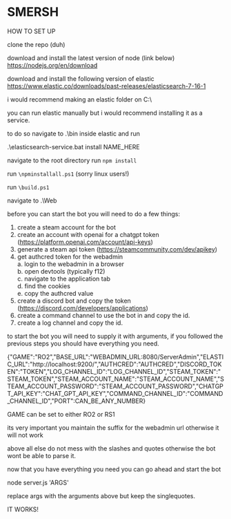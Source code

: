# SMERSH


HOW TO SET UP

clone the repo (duh)

download and install the latest version of node (link below)
https://nodejs.org/en/download

download and install the following version of elastic
https://www.elastic.co/downloads/past-releases/elasticsearch-7-16-1

i would recommend making an elastic folder on C:\

you can run elastic manually but i would recommend installing it as a service.

to do so navigate to .\bin inside elastic and run

.\elasticsearch-service.bat install NAME_HERE

  
navigate to the root directory
run `npm install`

run `\npminstallall.ps1` (sorry linux users!)

run `\build.ps1`

navigate to .\Web

before you can start the bot you will need to do a few things:
  1. create a steam account for the bot
  2. create an account with openai for a chatgpt token (https://platform.openai.com/account/api-keys)
  3. generate a steam api token (https://steamcommunity.com/dev/apikey)
  4. get authcred token for the webadmin  
    a. login to the webadmin in a browser  
    b. open devtools (typically f12)  
    c. navigate to the application tab  
    d. find the cookies  
    e. copy the authcred value  
5. create a discord bot and copy the token (https://discord.com/developers/applications)
6. create a command channel to use the bot in and copy the id.
7. create a log channel and copy the id.

to start the bot you will need to supply it with arguments, if you followed the previous steps you should have everything you need.

{\"GAME\":\"RO2\",\"BASE_URL\":\"WEBADMIN_URL:8080/ServerAdmin\",\"ELASTIC_URL\":\"http://localhost:9200/\",\"AUTHCRED\":\"AUTHCRED\",\"DISCORD_TOKEN\":\"TOKEN\",\"LOG_CHANNEL_ID\":\"LOG_CHANNEL_ID\",\"STEAM_TOKEN\":\"STEAM_TOKEN\",\"STEAM_ACCOUNT_NAME\":\"STEAM_ACCOUNT_NAME\",\"STEAM_ACCOUNT_PASSWORD\":\"STEAM_ACCOUNT_PASSWORD\",\"CHATGPT_API_KEY\":\"CHAT_GPT_API_KEY\",\"COMMAND_CHANNEL_ID\":\"COMMAND_CHANNEL_ID\",\"PORT\":CAN_BE_ANY_NUMBER}

GAME can be set to either RO2 or RS1

its very important you maintain the suffix for the webadmin url otherwise it will not work

above all else do not mess with the slashes and quotes otherwise the bot wont be able to parse it.

now that you have everything you need you can go ahead and start the bot

node server.js 'ARGS'

replace args with the arguments above but keep the singlequotes.

IT WORKS!

